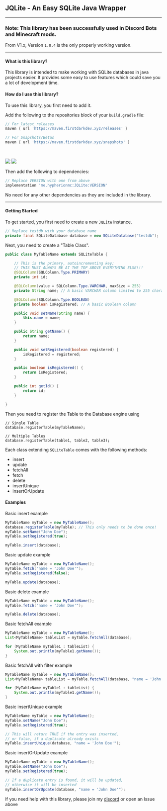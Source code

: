 ## JQLite - An Easy SQLite Java Wrapper

***

### Note: This library has been successfully used in Discord Bots and Minecraft mods. 

From V1.x, Version `1.0.4` is the only properly working version. 

***

#### What is this library?
This library is intended to make working with SQLite databases in java projects easier. It provides some easy to use features which could save you a lot of development time.


#### How do I use this library?
To use this library, you first need to add it.

Add the following to the repositories block of your `build.gradle` file:

```gradle
// For latest releases
maven { url 'https://maven.firstdarkdev.xyz/releases' }

// For Snapshots/Betas
maven { url 'https://maven.firstdarkdev.xyz/snapshots' }
```

&nbsp;

![](https://maven.firstdarkdev.xyz/api/badge/latest/releases/me/hypherionmc/JQLite?color=40c14a&name=Latest%20Stable) ![](https://maven.firstdarkdev.xyz/api/badge/latest/snapshots/me/hypherionmc/jqlite/JQLite?color=FF0000&name=Latest%20Snapshot)

Then add the following to dependencies:

```gradle
// Replace VERSION with one from above
implementation 'me.hypherionmc:JQLite:VERSION'
```
No need for any other dependencies as they are included in the library.

---

#### Getting Started

To get started, you first need to create a new `JQLite` instance.

```java
// Replace testdb with your database name
private final SQLiteDatabase database = new SQLiteDatabase("testdb");
```

Next, you need to create a "Table Class".

```java
public class MyTableName extends SQLiteTable {

    // This is the primary, autoincrementing key; 
    // THIS MUST ALWAYS BE AT THE TOP ABOVE EVERYTHING ELSE!!!
    @SQLColumn(SQLColumn.Type.PRIMARY)
    private int id;

    @SQLColumn(value = SQLColumn.Type.VARCHAR, maxSize = 255)
    private String name; // A basic VARCHAR column limited to 255 characters

    @SQLColumn(SQLColumn.Type.BOOLEAN)
    private boolean isRegistered; // A basic Boolean column

    public void setName(String name) {
        this.name = name;
    }

    public String getName() {
        return name;
    }

    public void setRegistered(boolean registered) {
        isRegistered = registered;
    }

    public boolean isRegistered() {
        return isRegistered;
    }

    public int getId() {
        return id;
    }

}
```

Then you need to register the Table to the Database engine using 
```
// Single Table
database.registerTable(myTableName);

// Multiple Tables
database.registerTable(table1, table2, table3);
```

Each class extending `SQLiteTable` comes with the following methods:

* insert
* update
* fetchAll
* fetch
* delete
* insertUnique
* insertOrUpdate

#### Examples

Basic insert example

```java
MyTableName myTable = new MyTableName();
database.registerTable(myTable); // This only needs to be done once!
myTable.setName("John Doe");
myTable.setRegistered(true);

myTable.insert(database);
```

Basic update example

```java
MyTableName myTable = new MyTableName();
myTable.fetch("name = 'John Doe'");
myTable.setRegistered(false);

myTable.update(database);
```

Basic delete example

```java
MyTableName myTable = new MyTableName();
myTable.fetch("name = 'John Doe'");

myTable.delete(database);
```

Basic fetchAll example

```java
MyTableName myTable = new MyTableName();
List<MyTableName> tableList = myTable.fetchAll(database);

for (MyTableName myTable1 : tableList) {
    System.out.println(myTable1.getName());
}
```

Basic fetchAll with filter example

```java
MyTableName myTable = new MyTableName();
List<MyTableName> tableList = myTable.fetchAll(database, "name = 'John Doe'");

for (MyTableName myTable1 : tableList) {
    System.out.println(myTable1.getName());
}
```

Basic insertUnique example

```java
MyTableName myTable = new MyTableName();
myTable.setName("John Doe");
myTable.setRegistered(true);

// This will return TRUE if the entry was inserted, 
// or false, if a duplicate already exists
myTable.insertUnique(database, "name = 'John Doe'");
```

Basic insertOrUpdate example

```java
MyTableName myTable = new MyTableName();
myTable.setName("John Doe");
myTable.setRegistered(true);

// If a duplicate entry is found, it will be updated,
// otherwise it will be inserted
myTable.insertOrUpdate(database, "name = 'John Doe'");
```

If you need help with this library, please join my [discord](https://discord.gg/PdVnXf9) or open an Issue above
